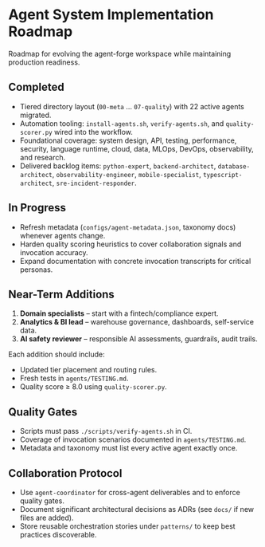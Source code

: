 # Agent System Implementation Roadmap

Roadmap for evolving the agent-forge workspace while maintaining production readiness.

## Completed
- Tiered directory layout (`00-meta` … `07-quality`) with 22 active agents migrated.
- Automation tooling: `install-agents.sh`, `verify-agents.sh`, and `quality-scorer.py` wired into the workflow.
- Foundational coverage: system design, API, testing, performance, security, language runtime, cloud, data, MLOps, DevOps, observability, and research.
- Delivered backlog items: `python-expert`, `backend-architect`, `database-architect`, `observability-engineer`, `mobile-specialist`, `typescript-architect`, `sre-incident-responder`.

## In Progress
- Refresh metadata (`configs/agent-metadata.json`, taxonomy docs) whenever agents change.
- Harden quality scoring heuristics to cover collaboration signals and invocation accuracy.
- Expand documentation with concrete invocation transcripts for critical personas.

## Near-Term Additions
1. **Domain specialists** – start with a fintech/compliance expert.
2. **Analytics & BI lead** – warehouse governance, dashboards, self-service data.
3. **AI safety reviewer** – responsible AI assessments, guardrails, audit trails.

Each addition should include:
- Updated tier placement and routing rules.
- Fresh tests in `agents/TESTING.md`.
- Quality score ≥ 8.0 using `quality-scorer.py`.

## Quality Gates
- Scripts must pass `./scripts/verify-agents.sh` in CI.
- Coverage of invocation scenarios documented in `agents/TESTING.md`.
- Metadata and taxonomy must list every active agent exactly once.

## Collaboration Protocol
- Use `agent-coordinator` for cross-agent deliverables and to enforce quality gates.
- Document significant architectural decisions as ADRs (see `docs/` if new files are added).
- Store reusable orchestration stories under `patterns/` to keep best practices discoverable.
